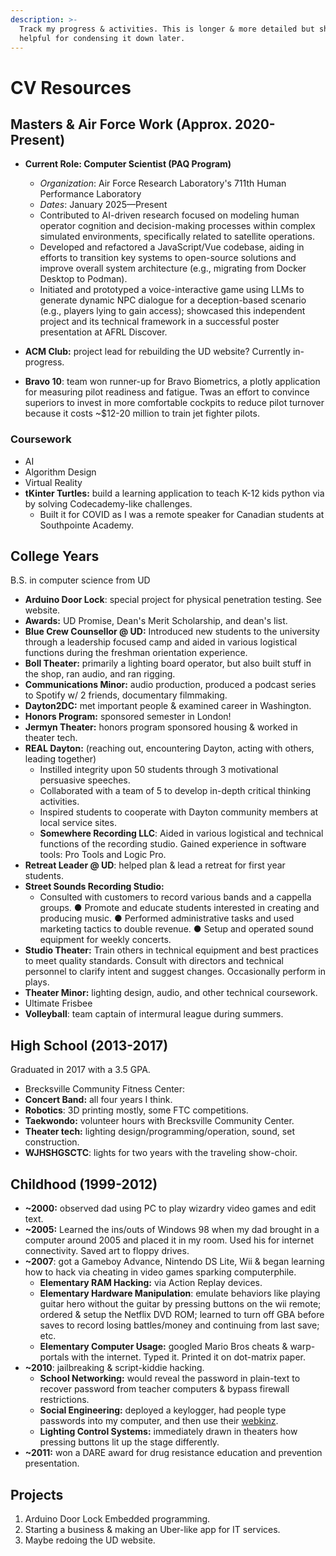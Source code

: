 ```yaml
---
description: >-
  Track my progress & activities. This is longer & more detailed but should be
  helpful for condensing it down later.
---
```


# CV Resources

## Masters & Air Force Work (Approx. 2020-Present)

* **Current Role: Computer Scientist (PAQ Program)**
  * *Organization*: Air Force Research Laboratory's 711th Human Performance Laboratory
  * *Dates*: January 2025—Present
  * Contributed to AI-driven research focused on modeling human operator cognition and decision-making processes within complex simulated environments, specifically related to satellite operations.
  * Developed and refactored a JavaScript/Vue codebase, aiding in efforts to transition key systems to open-source solutions and improve overall system architecture (e.g., migrating from Docker Desktop to Podman).
  * Initiated and prototyped a voice-interactive game using LLMs to generate dynamic NPC dialogue for a deception-based scenario (e.g., players lying to gain access); showcased this independent project and its technical framework in a successful poster presentation at AFRL Discover.


* **ACM Club:** project lead for rebuilding the UD website? Currently in-progress.
* **Bravo 10**: team won runner-up for Bravo Biometrics, a plotly application for measuring pilot readiness and fatigue. Twas an effort to convince superiors to invest in more comfortable cockpits to reduce pilot turnover because it costs \~$12-20 million to train jet fighter pilots.

### Coursework

* AI
* Algorithm Design
* Virtual Reality
* **tKinter Turtles:** build a learning application to teach K-12 kids python via by solving Codecademy-like challenges.
  * Built it for COVID as I was a remote speaker for Canadian students at Southpointe Academy.

## College Years

B.S. in computer science from UD

* **Arduino Door Lock**: special project for physical penetration testing. See website.
* **Awards:** UD Promise, Dean's Merit Scholarship, and dean's list.
* **Blue Crew Counsellor @ UD:** Introduced new students to the university through a leadership focused camp and aided in various logistical functions during the freshman orientation experience.
* **Boll Theater:** primarily a lighting board operator, but also built stuff in the shop, ran audio, and ran rigging.&#x20;
* **Communications Minor:** audio production, produced a podcast series to Spotify w/ 2 friends, documentary filmmaking.
* **Dayton2DC:** met important people & examined career in Washington.
* **Honors Program:** sponsored semester in London!
* **Jermyn Theater:** honors program sponsored housing & worked in theater tech.
* **REAL Dayton:** (reaching out, encountering Dayton, acting with others, leading together)
  * Instilled integrity upon 50 students through 3 motivational persuasive speeches.&#x20;
  * Collaborated with a team of 5 to develop in-depth critical thinking activities.&#x20;
  * Inspired students to cooperate with Dayton community members at local service sites.&#x20;
  * **Somewhere Recording LLC**: Aided in various logistical and technical functions of the recording studio. Gained experience in software tools: Pro Tools and Logic Pro.
* **Retreat Leader @ UD**: helped plan & lead a retreat for first year students.&#x20;
* **Street Sounds Recording Studio:**&#x20;
  * Consulted with customers to record various bands and a cappella groups. ● Promote and educate students interested in creating and producing music. ● Performed administrative tasks and used marketing tactics to double revenue. ● Setup and operated sound equipment for weekly concerts.
* **Studio Theater:** Train others in technical equipment and best practices to meet quality standards. Consult with directors and technical personnel to clarify intent and suggest changes. Occasionally perform in plays.
* **Theater Minor:** lighting design, audio, and other technical coursework.
* Ultimate Frisbee
* **Volleyball**: team captain of intermural league during summers.

## High School (2013-2017)

Graduated in 2017 with a 3.5 GPA.

* Brecksville Community Fitness Center:&#x20;
* **Concert Band:** all four years I think.&#x20;
* **Robotics**: 3D printing mostly, some FTC competitions.
* **Taekwondo:** volunteer hours with Brecksville Community Center.
* **Theater tech:** lighting design/programming/operation, sound, set construction.
* **WJHSHGSCTC**: lights for two years with the traveling show-choir.

## Childhood (1999-2012)

* **\~2000:** observed dad using PC to play wizardry video games and edit text.
* **\~2005:** Learned the ins/outs of Windows 98 when my dad brought in a computer around 2005 and placed it in my room. Used his for internet connectivity. Saved art to floppy drives.
* **\~2007**: got a Gameboy Advance, Nintendo DS Lite, Wii & began learning how to hack via cheating in video games sparking computerphile.
  * **Elementary RAM Hacking:** via Action Replay devices.
  * **Elementary Hardware Manipulation**: emulate behaviors like playing guitar hero without the guitar by pressing buttons on the wii remote; ordered & setup the Netflix DVD ROM; learned to turn off GBA before saves to record losing battles/money and continuing from last save; etc.
  * **Elementary Computer Usage:** googled Mario Bros cheats & warp-portals with the internet. Typed it. Printed it on dot-matrix paper.&#x20;
* **\~2010**: jailbreaking & script-kiddie hacking.
  * **School Networking:** would reveal the password in plain-text to recover password from teacher computers & bypass firewall restrictions.
  * **Social Engineering:** deployed a keylogger, had people type passwords into my computer, and then use their [webkinz](https://en.wikipedia.org/wiki/Webkinz).
  * **Lighting Control Systems:** immediately drawn in theaters how pressing buttons lit up the stage differently.
* **\~2011:** won a DARE award for drug resistance education and prevention presentation.

## Projects

1. Arduino Door Lock Embedded programming.
2. Starting a business & making an Uber-like app for IT services.
3. Maybe redoing the UD website.



